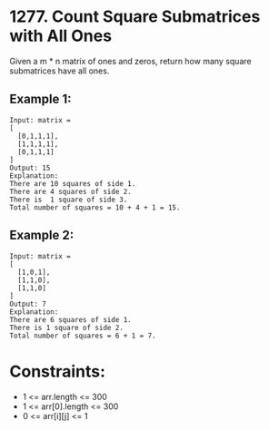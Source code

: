 # 1277. Count Square Submatrices with All Ones

Given a m * n matrix of ones and zeros, return how many square submatrices have all ones.

## Example 1:

```
Input: matrix =
[
  [0,1,1,1],
  [1,1,1,1],
  [0,1,1,1]
]
Output: 15
Explanation: 
There are 10 squares of side 1.
There are 4 squares of side 2.
There is  1 square of side 3.
Total number of squares = 10 + 4 + 1 = 15.
```

## Example 2:

```
Input: matrix = 
[
  [1,0,1],
  [1,1,0],
  [1,1,0]
]
Output: 7
Explanation: 
There are 6 squares of side 1.  
There is 1 square of side 2. 
Total number of squares = 6 + 1 = 7.
```

# Constraints:

* 1 <= arr.length <= 300
* 1 <= arr[0].length <= 300
* 0 <= arr[i][j] <= 1